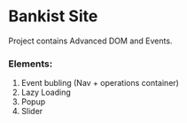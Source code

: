 # Bankist Site

Project contains Advanced DOM and Events.

### Elements:

1. Event bubling (Nav + operations container)
2. Lazy Loading
3. Popup
4. Slider
